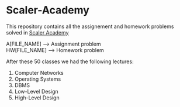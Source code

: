 # Scaler-Academy

This repository contains all the assignement and homework problems solved in [Scaler Academy](https://www.scaler.com/) <br />

A[FILE_NAME] --> Assignment problem <br />
HW[FILE_NAME] --> Homework problem


After these 50 classes we had the following lectures:

1) Computer Networks
2) Operating Systems
3) DBMS
4) Low-Level Design
5) High-Level Design



